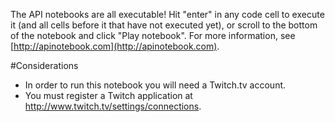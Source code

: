 The API notebooks are all executable! Hit "enter" in any code cell to execute it (and all cells before it that have not executed yet), or scroll to the bottom of the notebook and click "Play notebook". For more information, see [http://apinotebook.com](http://apinotebook.com).

#Considerations

- In order to run this notebook you will need a Twitch.tv account.
- You must register a Twitch application at http://www.twitch.tv/settings/connections.
